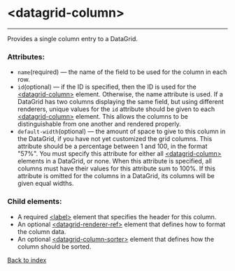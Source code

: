 # \<datagrid-column>

---

Provides a single column entry to a DataGrid.

### Attributes:
* `name`(required) &mdash; the name of the field to be used for the column in each row.
* `id`(optional) &mdash; if the ID is specified, then the ID is used for the [\<datagrid-column>](./datagrid-column.md) element. Otherwise, the name attribute is used. If a DataGrid has two columns displaying the same field, but using different renderers, unique values for the `id` attribute should be given to each [\<datagrid-column>](./datagrid-column.md) element. This allows the columns to be distinguishable from one another and rendered properly.
* `default-width`(optional) &mdash; the amount of space to give to this column in the DataGrid, if you have not yet customized the grid columns. This attribute should be a percentage between 1 and 100, in the format "57%". You must specify this attribute for either all [\<datagrid-column>](./datagrid-column.md) elements in a DataGrid, or none. When this attribute is specified, all columns must have their values for this attribute sum to 100%. If this attribute is omitted for the columns in a DataGrid, its columns will be given equal widths.

### Child elements:
* A required [\<label>](./label.md) element that specifies the header for this column. 
* An optional [\<datagrid-renderer-ref>](./datagrid-renderer-ref.md) element that defines how to format the column data. 
* An optional [\<datagrid-column-sorter>](./datagrid-column-sorter.md) element that defines how the column should be sorted.

[Back to index](./README.md)